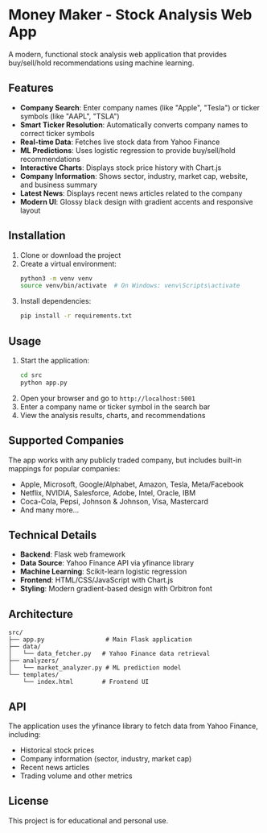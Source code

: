 # Money Maker - Stock Analysis Web App

A modern, functional stock analysis web application that provides buy/sell/hold recommendations using machine learning.

## Features

- **Company Search**: Enter company names (like "Apple", "Tesla") or ticker symbols (like "AAPL", "TSLA")
- **Smart Ticker Resolution**: Automatically converts company names to correct ticker symbols
- **Real-time Data**: Fetches live stock data from Yahoo Finance
- **ML Predictions**: Uses logistic regression to provide buy/sell/hold recommendations
- **Interactive Charts**: Displays stock price history with Chart.js
- **Company Information**: Shows sector, industry, market cap, website, and business summary
- **Latest News**: Displays recent news articles related to the company
- **Modern UI**: Glossy black design with gradient accents and responsive layout

## Installation

1. Clone or download the project
2. Create a virtual environment:
   ```bash
   python3 -m venv venv
   source venv/bin/activate  # On Windows: venv\Scripts\activate
   ```
3. Install dependencies:
   ```bash
   pip install -r requirements.txt
   ```

## Usage

1. Start the application:
   ```bash
   cd src
   python app.py
   ```
2. Open your browser and go to `http://localhost:5001`
3. Enter a company name or ticker symbol in the search bar
4. View the analysis results, charts, and recommendations

## Supported Companies

The app works with any publicly traded company, but includes built-in mappings for popular companies:

- Apple, Microsoft, Google/Alphabet, Amazon, Tesla, Meta/Facebook
- Netflix, NVIDIA, Salesforce, Adobe, Intel, Oracle, IBM
- Coca-Cola, Pepsi, Johnson & Johnson, Visa, Mastercard
- And many more...

## Technical Details

- **Backend**: Flask web framework
- **Data Source**: Yahoo Finance API via yfinance library
- **Machine Learning**: Scikit-learn logistic regression
- **Frontend**: HTML/CSS/JavaScript with Chart.js
- **Styling**: Modern gradient-based design with Orbitron font

## Architecture

```
src/
├── app.py                 # Main Flask application
├── data/
│   └── data_fetcher.py   # Yahoo Finance data retrieval
├── analyzers/
│   └── market_analyzer.py # ML prediction model
└── templates/
    └── index.html        # Frontend UI
```

## API

The application uses the yfinance library to fetch data from Yahoo Finance, including:

- Historical stock prices
- Company information (sector, industry, market cap)
- Recent news articles
- Trading volume and other metrics

## License

This project is for educational and personal use.
